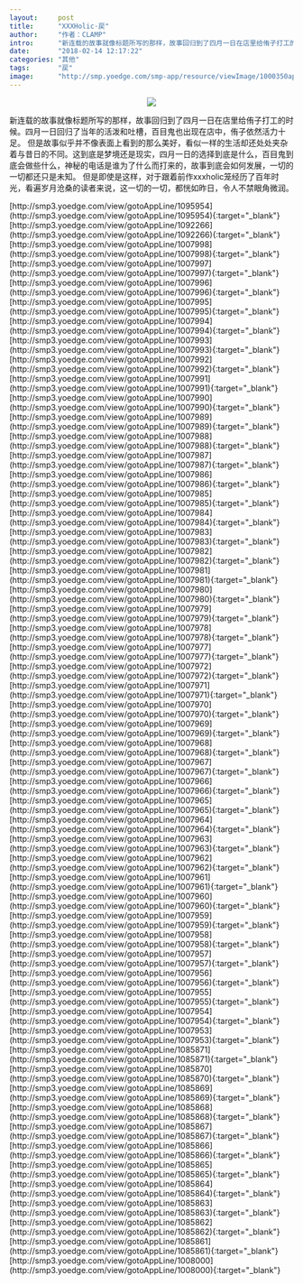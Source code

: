 ```yaml
---
layout:     post
title:      "XXXHolic·戻"
author:     "作者：CLAMP"
intro:      "新连载的故事就像标题所写的那样，故事回归到了四月一日在店里给侑子打工的时候。四月一日回归了当年的活泼和吐槽，百目鬼也出现在店中，侑子依然活力十足。 但是故事似乎并不像表面上看到的那么美好，看似一样的生活却还处处夹杂着与昔日的不同。这到底是梦境还是现实，四月一日的选择到底是什么，百目鬼到底会做些什么，神秘的电话是谁为了什么而打来的，故事到底会如何发展，一切的一切都还只是未知。 但是即使是这样，对于跟着前作xxxholic笼经历了百年时光，看遍岁月沧桑的读者来说，这一切的一切，都恍如昨日，令人不禁眼角微润。"
date:       "2018-02-14 12:17:22"
categories: "其他"
tags:       "戻"
image:      "http://smp.yoedge.com/smp-app/resource/viewImage/1000350appline.png"
---
```

<div style="text-align: center">
<p><img src="http://smp.yoedge.com/smp-app/resource/viewImage/1000350appline.png"/></p>
</div>
<p class="post-meta">
<span>新连载的故事就像标题所写的那样，故事回归到了四月一日在店里给侑子打工的时候。四月一日回归了当年的活泼和吐槽，百目鬼也出现在店中，侑子依然活力十足。 但是故事似乎并不像表面上看到的那么美好，看似一样的生活却还处处夹杂着与昔日的不同。这到底是梦境还是现实，四月一日的选择到底是什么，百目鬼到底会做些什么，神秘的电话是谁为了什么而打来的，故事到底会如何发展，一切的一切都还只是未知。 但是即使是这样，对于跟着前作xxxholic笼经历了百年时光，看遍岁月沧桑的读者来说，这一切的一切，都恍如昨日，令人不禁眼角微润。</span>
</p>
[http://smp3.yoedge.com/view/gotoAppLine/1095954](http://smp3.yoedge.com/view/gotoAppLine/1095954){:target="_blank"}
[http://smp3.yoedge.com/view/gotoAppLine/1092266](http://smp3.yoedge.com/view/gotoAppLine/1092266){:target="_blank"}
[http://smp3.yoedge.com/view/gotoAppLine/1007998](http://smp3.yoedge.com/view/gotoAppLine/1007998){:target="_blank"}
[http://smp3.yoedge.com/view/gotoAppLine/1007997](http://smp3.yoedge.com/view/gotoAppLine/1007997){:target="_blank"}
[http://smp3.yoedge.com/view/gotoAppLine/1007996](http://smp3.yoedge.com/view/gotoAppLine/1007996){:target="_blank"}
[http://smp3.yoedge.com/view/gotoAppLine/1007995](http://smp3.yoedge.com/view/gotoAppLine/1007995){:target="_blank"}
[http://smp3.yoedge.com/view/gotoAppLine/1007994](http://smp3.yoedge.com/view/gotoAppLine/1007994){:target="_blank"}
[http://smp3.yoedge.com/view/gotoAppLine/1007993](http://smp3.yoedge.com/view/gotoAppLine/1007993){:target="_blank"}
[http://smp3.yoedge.com/view/gotoAppLine/1007992](http://smp3.yoedge.com/view/gotoAppLine/1007992){:target="_blank"}
[http://smp3.yoedge.com/view/gotoAppLine/1007991](http://smp3.yoedge.com/view/gotoAppLine/1007991){:target="_blank"}
[http://smp3.yoedge.com/view/gotoAppLine/1007990](http://smp3.yoedge.com/view/gotoAppLine/1007990){:target="_blank"}
[http://smp3.yoedge.com/view/gotoAppLine/1007989](http://smp3.yoedge.com/view/gotoAppLine/1007989){:target="_blank"}
[http://smp3.yoedge.com/view/gotoAppLine/1007988](http://smp3.yoedge.com/view/gotoAppLine/1007988){:target="_blank"}
[http://smp3.yoedge.com/view/gotoAppLine/1007987](http://smp3.yoedge.com/view/gotoAppLine/1007987){:target="_blank"}
[http://smp3.yoedge.com/view/gotoAppLine/1007986](http://smp3.yoedge.com/view/gotoAppLine/1007986){:target="_blank"}
[http://smp3.yoedge.com/view/gotoAppLine/1007985](http://smp3.yoedge.com/view/gotoAppLine/1007985){:target="_blank"}
[http://smp3.yoedge.com/view/gotoAppLine/1007984](http://smp3.yoedge.com/view/gotoAppLine/1007984){:target="_blank"}
[http://smp3.yoedge.com/view/gotoAppLine/1007983](http://smp3.yoedge.com/view/gotoAppLine/1007983){:target="_blank"}
[http://smp3.yoedge.com/view/gotoAppLine/1007982](http://smp3.yoedge.com/view/gotoAppLine/1007982){:target="_blank"}
[http://smp3.yoedge.com/view/gotoAppLine/1007981](http://smp3.yoedge.com/view/gotoAppLine/1007981){:target="_blank"}
[http://smp3.yoedge.com/view/gotoAppLine/1007980](http://smp3.yoedge.com/view/gotoAppLine/1007980){:target="_blank"}
[http://smp3.yoedge.com/view/gotoAppLine/1007979](http://smp3.yoedge.com/view/gotoAppLine/1007979){:target="_blank"}
[http://smp3.yoedge.com/view/gotoAppLine/1007978](http://smp3.yoedge.com/view/gotoAppLine/1007978){:target="_blank"}
[http://smp3.yoedge.com/view/gotoAppLine/1007977](http://smp3.yoedge.com/view/gotoAppLine/1007977){:target="_blank"}
[http://smp3.yoedge.com/view/gotoAppLine/1007972](http://smp3.yoedge.com/view/gotoAppLine/1007972){:target="_blank"}
[http://smp3.yoedge.com/view/gotoAppLine/1007971](http://smp3.yoedge.com/view/gotoAppLine/1007971){:target="_blank"}
[http://smp3.yoedge.com/view/gotoAppLine/1007970](http://smp3.yoedge.com/view/gotoAppLine/1007970){:target="_blank"}
[http://smp3.yoedge.com/view/gotoAppLine/1007969](http://smp3.yoedge.com/view/gotoAppLine/1007969){:target="_blank"}
[http://smp3.yoedge.com/view/gotoAppLine/1007968](http://smp3.yoedge.com/view/gotoAppLine/1007968){:target="_blank"}
[http://smp3.yoedge.com/view/gotoAppLine/1007967](http://smp3.yoedge.com/view/gotoAppLine/1007967){:target="_blank"}
[http://smp3.yoedge.com/view/gotoAppLine/1007966](http://smp3.yoedge.com/view/gotoAppLine/1007966){:target="_blank"}
[http://smp3.yoedge.com/view/gotoAppLine/1007965](http://smp3.yoedge.com/view/gotoAppLine/1007965){:target="_blank"}
[http://smp3.yoedge.com/view/gotoAppLine/1007964](http://smp3.yoedge.com/view/gotoAppLine/1007964){:target="_blank"}
[http://smp3.yoedge.com/view/gotoAppLine/1007963](http://smp3.yoedge.com/view/gotoAppLine/1007963){:target="_blank"}
[http://smp3.yoedge.com/view/gotoAppLine/1007962](http://smp3.yoedge.com/view/gotoAppLine/1007962){:target="_blank"}
[http://smp3.yoedge.com/view/gotoAppLine/1007961](http://smp3.yoedge.com/view/gotoAppLine/1007961){:target="_blank"}
[http://smp3.yoedge.com/view/gotoAppLine/1007960](http://smp3.yoedge.com/view/gotoAppLine/1007960){:target="_blank"}
[http://smp3.yoedge.com/view/gotoAppLine/1007959](http://smp3.yoedge.com/view/gotoAppLine/1007959){:target="_blank"}
[http://smp3.yoedge.com/view/gotoAppLine/1007958](http://smp3.yoedge.com/view/gotoAppLine/1007958){:target="_blank"}
[http://smp3.yoedge.com/view/gotoAppLine/1007957](http://smp3.yoedge.com/view/gotoAppLine/1007957){:target="_blank"}
[http://smp3.yoedge.com/view/gotoAppLine/1007956](http://smp3.yoedge.com/view/gotoAppLine/1007956){:target="_blank"}
[http://smp3.yoedge.com/view/gotoAppLine/1007955](http://smp3.yoedge.com/view/gotoAppLine/1007955){:target="_blank"}
[http://smp3.yoedge.com/view/gotoAppLine/1007954](http://smp3.yoedge.com/view/gotoAppLine/1007954){:target="_blank"}
[http://smp3.yoedge.com/view/gotoAppLine/1007953](http://smp3.yoedge.com/view/gotoAppLine/1007953){:target="_blank"}
[http://smp3.yoedge.com/view/gotoAppLine/1085871](http://smp3.yoedge.com/view/gotoAppLine/1085871){:target="_blank"}
[http://smp3.yoedge.com/view/gotoAppLine/1085870](http://smp3.yoedge.com/view/gotoAppLine/1085870){:target="_blank"}
[http://smp3.yoedge.com/view/gotoAppLine/1085869](http://smp3.yoedge.com/view/gotoAppLine/1085869){:target="_blank"}
[http://smp3.yoedge.com/view/gotoAppLine/1085868](http://smp3.yoedge.com/view/gotoAppLine/1085868){:target="_blank"}
[http://smp3.yoedge.com/view/gotoAppLine/1085867](http://smp3.yoedge.com/view/gotoAppLine/1085867){:target="_blank"}
[http://smp3.yoedge.com/view/gotoAppLine/1085866](http://smp3.yoedge.com/view/gotoAppLine/1085866){:target="_blank"}
[http://smp3.yoedge.com/view/gotoAppLine/1085865](http://smp3.yoedge.com/view/gotoAppLine/1085865){:target="_blank"}
[http://smp3.yoedge.com/view/gotoAppLine/1085864](http://smp3.yoedge.com/view/gotoAppLine/1085864){:target="_blank"}
[http://smp3.yoedge.com/view/gotoAppLine/1085863](http://smp3.yoedge.com/view/gotoAppLine/1085863){:target="_blank"}
[http://smp3.yoedge.com/view/gotoAppLine/1085862](http://smp3.yoedge.com/view/gotoAppLine/1085862){:target="_blank"}
[http://smp3.yoedge.com/view/gotoAppLine/1085861](http://smp3.yoedge.com/view/gotoAppLine/1085861){:target="_blank"}
[http://smp3.yoedge.com/view/gotoAppLine/1008000](http://smp3.yoedge.com/view/gotoAppLine/1008000){:target="_blank"}



